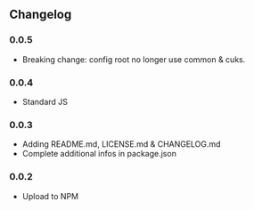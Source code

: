## Changelog

### 0.0.5

- Breaking change: config root no longer use common & cuks.

### 0.0.4

- Standard JS

### 0.0.3

- Adding README.md, LICENSE.md & CHANGELOG.md
- Complete additional infos in package.json

### 0.0.2

- Upload to NPM
